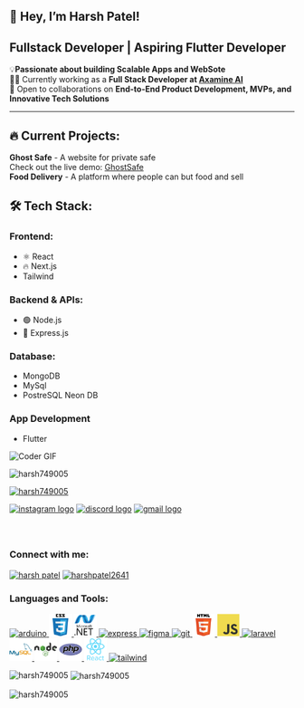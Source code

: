 <h2 align="left">👋 Hey, I’m Harsh Patel! </h2>

## Fullstack Developer | Aspiring Flutter Developer 


💡**Passionate about building Scalable Apps and WebSote**   
👨‍💻 Currently working as a **Full Stack Developer at [Axamine AI](https://www.axamine.in/)**    
🎯 Open to collaborations on **End-to-End Product Development, MVPs, and Innovative Tech Solutions**  

---  

## 🔥 Current Projects:  
**Ghost Safe** - A website for private safe    
Check out the live demo: [GhostSafe](https://ghost-safe.vercel.app/)   
**Food Delivery** - A platform where people can but food and sell  

## 🛠️ Tech Stack:

### Frontend:
- ⚛️ React
- 🔥 Next.js
- Tailwind

### Backend & APIs:
- 🟢 Node.js
- 💼 Express.js
### Database:
- MongoDB 
- MySql
- PostreSQL Neon DB
### App Development
- Flutter 
<img alt="Coder GIF" height=250 width=350 src="https://qph.cf2.quoracdn.net/main-qimg-2719b077f47664e19436779c46f8e750" />



<p align="left"> <img src="https://komarev.com/ghpvc/?username=harsh749005&label=Profile%20views&color=0e75b6&style=flat" alt="harsh749005" /> </p>

<p align="left"> <a href="https://github.com/ryo-ma/github-profile-trophy"><img src="https://github-profile-trophy.vercel.app/?username=harsh749005" alt="harsh749005" /></a> </p>

<div align="left">
  <a href="https://www.instagram.com/harshpatel2461/">
  <img src="https://img.shields.io/static/v1?message=Instagram&logo=instagram&label=&color=E4405F&logoColor=white&labelColor=&style=for-the-badge" height="35" alt="instagram logo"  /></a>
 <a href="https://discord.com/channels/@me">
  <img src="https://img.shields.io/static/v1?message=Discord&logo=discord&label=&color=7289DA&logoColor=white&labelColor=&style=for-the-badge" height="35" alt="discord logo"  /></a>
  <a href="https://mail.google.com/mail/u/0/#inbox">
  <img src="https://img.shields.io/static/v1?message=Gmail&logo=gmail&label=&color=D14836&logoColor=white&labelColor=&style=for-the-badge" height="35" alt="gmail logo"  /></a>
  <a href="https://www.linkedin.com/in/harsh-patel-24a142223/"
  <img src="https://img.shields.io/static/v1?message=LinkedIn&logo=linkedin&label=&color=0077B5&logoColor=white&labelColor=&style=for-the-badge" height="35" alt="linkedin logo"  />
  </a>
</div>

###

<br clear="both">

<h3 align="left">Connect with me:</h3>
<p align="left">
<a href="https://linkedin.com/in/harsh patel" target="blank"><img align="center" src="https://raw.githubusercontent.com/rahuldkjain/github-profile-readme-generator/master/src/images/icons/Social/linked-in-alt.svg" alt="harsh patel" height="30" width="40" /></a>
<a href="https://instagram.com/harshpatel2641" target="blank"><img align="center" src="https://raw.githubusercontent.com/rahuldkjain/github-profile-readme-generator/master/src/images/icons/Social/instagram.svg" alt="harshpatel2641" height="30" width="40" /></a>
</p>

<h3 align="left">Languages and Tools:</h3>
<p align="left"> 
  <a href="https://www.arduino.cc/" target="_blank" rel="noreferrer">
  <img src="https://cdn.worldvectorlogo.com/logos/arduino-1.svg" alt="arduino" width="40" height="40"/> </a> <a href="https://www.w3schools.com/css/" target="_blank" rel="noreferrer"> 
    <img src="https://raw.githubusercontent.com/devicons/devicon/master/icons/css3/css3-original-wordmark.svg" alt="css3" width="40" height="40"/> 
  </a> 
  <a href="https://dotnet.microsoft.com/" target="_blank" rel="noreferrer">
      <img src="https://raw.githubusercontent.com/devicons/devicon/master/icons/dot-net/dot-net-original-wordmark.svg" alt="dotnet" width="40" height="40"/> 
  </a> 
  <a href="https://expressjs.com" target="_blank" rel="noreferrer"> 
<img src="https://cdn.jsdelivr.net/gh/devicons/devicon@latest/icons/express/express-original-wordmark.svg" alt="express" width="40" height="40" />

  </a> 
  <a href="https://www.figma.com/" target="_blank" rel="noreferrer"> 
    <img src="https://www.vectorlogo.zone/logos/figma/figma-icon.svg" alt="figma" width="40" height="40"/> 
  </a> 
  <a href="https://git-scm.com/" target="_blank" rel="noreferrer"> 
    <img src="https://www.vectorlogo.zone/logos/git-scm/git-scm-icon.svg" alt="git" width="40" height="40"/> 
  </a> 
  <a href="https://www.w3.org/html/" target="_blank" rel="noreferrer"> 
    <img src="https://raw.githubusercontent.com/devicons/devicon/master/icons/html5/html5-original-wordmark.svg" alt="html5" width="40" height="40"/>
  </a> 
  <a href="https://developer.mozilla.org/en-US/docs/Web/JavaScript" target="_blank" rel="noreferrer"> 
    <img src="https://raw.githubusercontent.com/devicons/devicon/master/icons/javascript/javascript-original.svg" alt="javascript" width="40" height="40"/> 
  </a> <a href="https://laravel.com/" target="_blank" rel="noreferrer"> 
  <img src="https://cdn.jsdelivr.net/gh/devicons/devicon@latest/icons/laravel/laravel-original.svg"  alt="laravel" width="40" height="40"/>
  </a> 
  <a href="https://www.mysql.com/" target="_blank" rel="noreferrer"> 
    <img src="https://raw.githubusercontent.com/devicons/devicon/master/icons/mysql/mysql-original-wordmark.svg" alt="mysql" width="40" height="40"/>
  </a>
  <a href="https://nodejs.org" target="_blank" rel="noreferrer"> 
    <img src="https://raw.githubusercontent.com/devicons/devicon/master/icons/nodejs/nodejs-original-wordmark.svg" alt="nodejs" width="40" height="40"/> 
  </a> 
  <a href="https://www.php.net" target="_blank" rel="noreferrer"> 
    <img src="https://raw.githubusercontent.com/devicons/devicon/master/icons/php/php-original.svg" alt="php" width="40" height="40"/>
  </a> 
  <a href="https://reactjs.org/" target="_blank" rel="noreferrer"> 
    <img src="https://raw.githubusercontent.com/devicons/devicon/master/icons/react/react-original-wordmark.svg" alt="react" width="40" height="40"/> 
  </a> 
  <a href="https://tailwindcss.com/" target="_blank" rel="noreferrer"> 
    <img src="https://www.vectorlogo.zone/logos/tailwindcss/tailwindcss-icon.svg" alt="tailwind" width="40" height="40"/>
  </a>
</p>

<p><img align="left" src="https://github-readme-stats.vercel.app/api/top-langs?username=harsh749005&show_icons=true&locale=en&layout=compact" alt="harsh749005" /></p>

<p>&nbsp;<img align="center" src="https://github-readme-stats.vercel.app/api?username=harsh749005&show_icons=true&locale=en" alt="harsh749005" /></p>

<p><img align="center" src="https://github-readme-streak-stats.herokuapp.com/?user=harsh749005&" alt="harsh749005" /></p>

###
